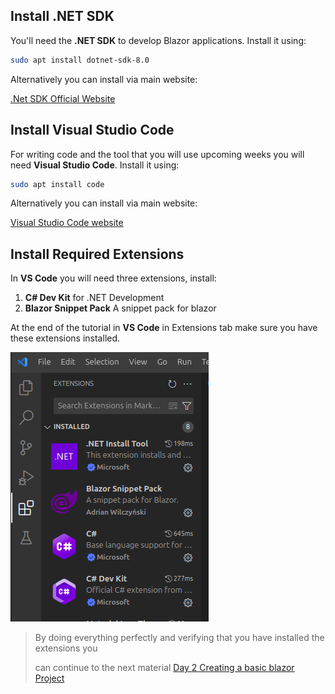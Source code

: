 ## Install .NET SDK

You'll need the **.NET SDK** to develop Blazor applications. Install it using:

```bash
sudo apt install dotnet-sdk-8.0
```
Alternatively you can install via main website:

[.Net SDK Official Website](https://dotnet.microsoft.com/en-us/download)

## Install Visual Studio Code

For writing code and the tool that you will use upcoming weeks you will need **Visual Studio Code**. Install it using:

```bash
sudo apt install code
```

Alternatively you can install via main website:

[Visual Studio Code website](https://code.visualstudio.com/download)

## Install Required Extensions

In **VS Code**  you will need three extensions, install:

1. **C# Dev Kit** for .NET Development
2. **Blazor Snippet Pack** A snippet pack for blazor


At the end of the tutorial in **VS Code** in Extensions tab make sure you have these extensions installed.

![Extensions VS Code](https://github.com/d4shm1r/programming-blazor-webapp/blob/ae4d293149deae6ac1f2285c69809d3e8eb4653e/images/ExtensionsVSCode.png)

> By doing everything perfectly and verifying that you have installed the extensions you
>
> can continue to the next material [Day 2 Creating a basic blazor Project](/Week_1/Day_2.md)
